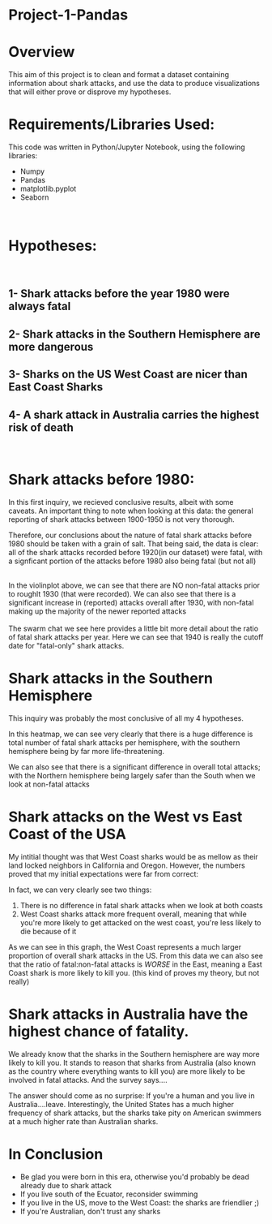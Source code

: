 # Project-1-Pandas
# Overview

This aim of this project is to clean and format a dataset containing information about shark attacks, and use the data to produce visualizations that will either  prove or disprove my hypotheses.
<br>

# Requirements/Libraries Used:
This code was written in Python/Jupyter Notebook, using the following libraries:
<br>
- Numpy
- Pandas
- matplotlib.pyplot
- Seaborn
<br>
 

# Hypotheses:
<br>

## 1- Shark attacks before the year 1980 were always fatal
## 2- Shark attacks in the Southern Hemisphere are more dangerous
## 3- Sharks on the US West Coast are nicer than East Coast Sharks
## 4- A shark attack in Australia carries the highest risk of death

<br>

# Shark attacks before 1980:

In this first inquiry, we recieved conclusive results, albeit with some caveats. An important thing to note when looking at this data: the general reporting of shark attacks between 1900-1950 is not very thorough. 

Therefore, our conclusions about the nature of fatal shark attacks before 1980 should be taken with a grain of salt. That being said, the data is clear: all of the shark attacks recorded before 1920(in our dataset) were fatal, with a signficant portion of the attacks before 1980 also being fatal (but not all)

<br>
In the violinplot above, we can see that there are NO non-fatal attacks prior to roughlt 1930 (that were recorded). We can also see that there is a significant increase in (reported) attacks overall after 1930, with non-fatal making up the majority of the newer reported attacks
<br>

<br>
The swarm chat we see here provides a little bit more detail about the ratio of fatal shark attacks per year. Here we can see that 1940 is really the cutoff date for "fatal-only" shark attacks.


# Shark attacks in the Southern Hemisphere

This inquiry was probably the most conclusive of all my 4 hypotheses. 
<br>


In this heatmap, we can see very clearly that there is a huge difference is total number of fatal shark attacks per hemisphere, with the southern hemisphere being by far more life-threatening. 


We can also see that there is a significant difference in overall total attacks; with the Northern hemisphere being largely safer than the South when we look at non-fatal attacks


# Shark attacks on the West vs East Coast of the USA

My intitial thought was that West Coast sharks would be as mellow as their land locked neighbors in California and Oregon. However, the numbers proved that my initial expectations were far from correct:


In fact, we can very clearly see two things:
1. There is no difference in fatal shark attacks when we look at both coasts
2. West Coast sharks attack more frequent overall, meaning that while you're more likely to get attacked on the west coast, you're less likely to die because of it



As we can see in this graph, the West Coast represents a much larger proportion of overall shark attacks in the US. From this data we can also see that the ratio of fatal:non-fatal attacks is *WORSE* in the East, meaning a East Coast shark is more likely to kill you. (this kind of proves my theory, but not really)

# Shark attacks in Australia have the highest chance of fatality.

We already know that the sharks in the Southern hemisphere are way more likely to kill you. It stands to reason that sharks from Australia (also known as the country where everything wants to kill you) are more likely to be involved in fatal attacks. And the survey says....


The answer should come as no surprise: If you're a human and you live in Australia....leave. Interestingly, the United States has a much higher frequency of shark attacks, but the sharks take pity on American swimmers at a much higher rate than Australian sharks. 

# In Conclusion
- Be glad you were born in this era, otherwise you'd probably be dead already due to shark attack
- If you live south of the Ecuator, reconsider swimming
- If you live in the US, move to the West Coast: the sharks are friendlier ;)
- If you're Australian, don't trust any sharks
